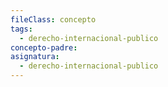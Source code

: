 ```yaml
---
fileClass: concepto
tags:
  - derecho-internacional-publico
concepto-padre: 
asignatura:
  - derecho-internacional-publico
---
```

